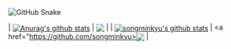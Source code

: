 <img alt="GitHub Snake" src="https://raw.githubusercontent.com/songminkyu/songminkyu/output/github-contribution-grid-snake.svg" />

| <a href="https://github.com/songminkyu"><img align="center" src="https://github-readme-stats.vercel.app/api?username=songminkyu&show_icons=true&include_all_commits=true&theme=buefy&hide_border=true" alt="Anurag's github stats" /></a> | <a href="https://github.com/songminkyu"><img align="center" src="https://github-readme-stats.vercel.app/api/top-langs/?username=songminkyu&layout=compact&theme=buefy&hide_border=true" /></a> |
| <a href="https://github.com/songminkyu"><img align="center" src="https://github-readme-stats.vercel.app/api?username=songminkyu&show_icons=true&include_all_commits=true&theme=buefy&hide_border=true" alt="songminkyu's github stats" /></a> | <a href="https://github.com/songminkyu><img align="center" src="https://github-readme-stats.vercel.app/api/top-langs/?username=songminkyu&layout=compact&theme=buefy&hide_border=true" /></a> |
